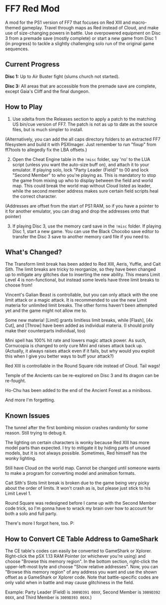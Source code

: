 # FF7 Red Mod

A mod for the PS1 version of FF7 that focuses on Red XIII and macro-themed gameplay. Travel through maps as Red instead of Cloud, and make use of size-changing powers in battle. Use overpowered equipment on Disc 3 from a premade save (mostly complete) or start a new game from Disc 1 (in progress) to tackle a slightly challenging solo run of the original game sequences.

## Current Progress

**Disc 1:** Up to Air Buster fight (slums church not started).

**Disc 3:** All areas that are accessible from the premade save are complete, except Gaia's Cliff and the final dungeon.

## How to Play

1) Use xdelta from the Releases section to apply a patch to the matching US bin/cue version of FF7. The patch is not as up to date as the source files, but is much simpler to install.

(Alternatively, you can add the all caps directory folders to an extracted FF7 filesystem and build it with PSXImager. Just remember to run "fixup" from ff7tools to allegedly fix the LBA offsets.)

2) Open the Cheat Engine table in the `!misc` folder, say 'no' to the LUA script (unless you want the auto-size buff on), and attach it to your emulator. If playing solo, lock "Party Leader (Field)" to 00 and lock "Second Member" to who you're playing as. This is mandatory to stop the game from mixing up who to display between the field and world map. This could break the world map without Cloud listed as leader, while the second member address makes sure certain field scripts heal the correct character.

(Addresses are offset from the start of PS1 RAM, so if you have a pointer to it for another emulator, you can drag and drop the addresses onto that pointer)

3) If playing Disc 3, use the memory card save in the `!misc` folder. If playing Disc 1, start a new game. You can use the Black Chocobo save editor to transfer the Disc 3 save to another memory card file if you need to.

## What's Changed?

The Transform limit break has been added to Red XIII, Aeris, Yuffie, and Cait Sith. The limit breaks are tricky to reorganize, so they have been changed up to mitigate any glitches due to inserting the new ability. This means Limit Level 4 is non-functional, but instead some levels have three limit breaks to choose from!

Vincent's Galian Beast is controllable, but you can only attack with the one limit attack or a magic attack. It is recommended to use the new Limit materia for unlimited limit breaks. The other forms haven't been attempted yet and the game might not allow me to.

Some new materia! [Limit] grants limitless limit breaks, while [Flash], [4x Cut], and [Throw] have been added as individual materia. (I should prolly make their counterparts individual, too)

Mini spell has 100% hit rate and lowers magic attack power. As such, Cornucopia is changed to only cure Mini and raises attack back up. (Actually, it always raises attack even if it fails, but why would you exploit this when I give you better ways to buff your attack?)

Red XIII is controllable in the Round Square ride instead of Cloud. Tail wags!

Temple of the Ancients can be re-explored on Disc 3 and its dragon can be re-fought.

Ho-Chu has been added to the end of the Ancient Forest as a miniboss.

And more I'm forgetting.

## Known Issues

The tunnel after the first bombing mission crashes randomly for some reason. Still trying to debug it.

The lighting on certain characters is wonky because Red XIII has more model parts than expected. I try to mitigate it by hiding parts of unused models, but it is not always possible. Sometimes, Red himself has the wonky lighting.

Still have Cloud on the world map. Cannot be changed until someone wants to make a program for converting model and animation formats.

Cait Sith's Slots limit break is broken due to the game being very picky about the order of limits. It won't crash as is, but please just stick to his Limit Level 1.

Round Square was redesigned before I came up with the Second Member code trick, so I'm gonna have to wrack my brain over how to account for both a solo and full party.

There's more I forgot here, too. P:

## How to Convert CE Table Address to GameShark

The CE table's codes can easily be converted to GameShark or Xplorer. Right-click the pSX 1.13 RAM Pointer (or whichever you're using) and choose "Browse this memory region". In the bottom section, right-click the upper-left-most byte and choose "Show relative addresses". Now, you can "Browse this memory region" of any address you want and use the shown offset as a GameShark or Xplorer code. Note that battle-specific codes are only valid when in battle and may cause glitchiness in the field.

Example: Party Leader (Field) is `3009D391 00XX`, Second Member is `3009D392 00XX`, and Third Member is `3009D393 00XX`.)